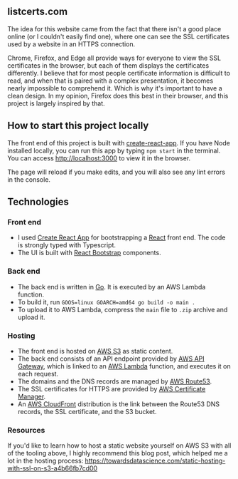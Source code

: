 ## listcerts.com

The idea for this website came from the fact that there isn't a good place online (or I couldn't easily find one), 
where one can see the SSL certificates used by a website in an HTTPS connection.

Chrome, Firefox, and Edge all provide ways for everyone to view the SSL certificates in the browser, but each of them 
displays the certificates differently. I believe that for most people certificate information is difficult to read, 
and when that is paired with a complex presentation, it becomes nearly impossible to comprehend it. Which is why 
it's important to have a clean design. In my opinion, Firefox does this best in their browser, and this project is 
largely inspired by that.

## How to start this project locally

The front end of this project is built with [create-react-app](https://create-react-app.dev). If you have Node installed
locally, you can run this app by typing `npm start` in the terminal. You can access [http://localhost:3000](http://localhost:3000) 
to view it in the browser.

The page will reload if you make edits, and you will also see any lint errors in the console.

## Technologies

### Front end

- I used [Create React App](https://create-react-app.dev) for bootstrapping a [React](https://reactjs.org/) front end. 
The code is strongly typed with Typescript.
- The UI is built with [React Bootstrap](https://react-bootstrap.github.io/) components.

### Back end

- The back end is written in [Go](https://golang.org/). It is executed by an AWS Lambda function.
- To build it, run `GOOS=linux GOARCH=amd64 go build -o main .` 
- To upload it to AWS Lambda, compress the `main` file to `.zip` archive and upload it.

### Hosting

- The front end is hosted on [AWS S3](https://aws.amazon.com/s3/) as static content.
- The back end consists of an API endpoint provided by [AWS API Gateway](https://aws.amazon.com/api-gateway/), which is
linked to an [AWS Lambda](https://aws.amazon.com/lambda/) function, and executes it on each request.
- The domains and the DNS records are managed by [AWS Route53](https://aws.amazon.com/route53/).
- The SSL certificates for HTTPS are provided by [AWS Certificate Manager](https://aws.amazon.com/certificate-manager/).
- An [AWS CloudFront](https://aws.amazon.com/cloudfront/) distribution is the link between the Route53 DNS records,
the SSL certificate, and the S3 bucket.

### Resources

If you'd like to learn how to host a static website yourself on AWS S3 with all of the tooling above, I highly
recommend this blog post, which helped me a lot in the hosting process: https://towardsdatascience.com/static-hosting-with-ssl-on-s3-a4b66fb7cd00

